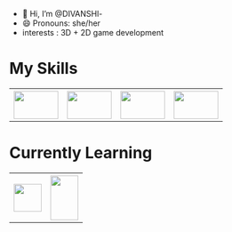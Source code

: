 - 👋 Hi, I’m @DIVANSHl- 
- 😄 Pronouns: she/her
- interests : 3D + 2D game development


<!---
DIVANSHl/DIVANSHl is a ✨ special ✨ repository because its `README.md` (this file) appears on your GitHub profile.
You can click the Preview link to take a look at your changes.
--->

<h1>My Skills</h1>
<table border:collapse >
  <tr>
   <th> <img src="https://static.javatpoint.com/core/images/java-logo1.png" width="80" height="50"> </th> 
   <th> <img src="https://t4.ftcdn.net/jpg/04/51/97/61/360_F_451976157_FRUMhB3tWh3qRhD6rE9PJdDEliCHMtZM.jpg" width="80" height="50"> </th>
   <th> <img src="https://upload.wikimedia.org/wikipedia/commons/thumb/6/61/HTML5_logo_and_wordmark.svg/512px-HTML5_logo_and_wordmark.svg.png" width="80" height="50"> </th>
   <th> <img src="https://1000logos.net/wp-content/uploads/2020/09/CSS-Logo.jpg" width="80" height="50"> </th>
  </tr>  
</table>

<h1>Currently Learning</h1>
<table>
  <tr>
    <th><img src="https://upload.wikimedia.org/wikipedia/commons/6/6a/JavaScript-logo.png" width="50" height="50"</th>
    <th><img src="https://download.blender.org/branding/community/blender_community_badge_white.png" width="50" height="80"</th>
  </tr>
</table>
